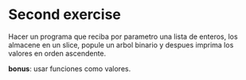 # Second exercise

Hacer un programa que reciba por parametro una lista de enteros, los almacene en un slice, popule un arbol binario y despues imprima los valores en orden ascendente.

**bonus**: usar funciones como valores.
